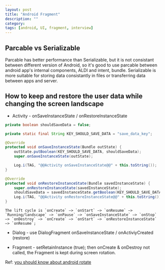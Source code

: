 ```yaml
---
layout: post
title: "Android Fragment"
description: ""
category: 
tags: [android, UI, fragment, interview]
---
```


## Parcable vs Serializable
Parcable has better performance than Serializable, but it is not consistant between different version of Android, so it's good to use parcable between android app's internal components, ALDI and intent, bundle. Serializable is more suitable for storing data consistantly in files or transferring data between apps and server.

## How to keep and restore the user data while changing the screen landscape
* Activity - onSaveInstanceState / onRestoreInstanceState

```java
private boolean shouldSaveData = false;

private static final String KEY_SHOULD_SAVE_DATA = "save_data_key";

@Override
protected void onSaveInstanceState(Bundle outState) {
    outState.putBoolean(KEY_SHOULD_SAVE_DATA, shouldSaveData);
    super.onSaveInstanceState(outState);

    Log.i(TAG, "@@Activity onSaveInstanceState@@" + this.toString());
}

@Override
protected void onRestoreInstanceState(Bundle savedInstanceState) {
    super.onRestoreInstanceState(savedInstanceState);
    shouldSaveData = savedInstanceState.getBoolean(KEY_SHOULD_SAVE_DATA);
    Log.i(TAG, "@@Activity onRestoreInstanceState@@" + this.toString());
}
```

    The lift cycle is `onCreate` –> `onStart` –> `onResume` –> `Running/landscape` –> `onPause` –> `onSaveInstanceState` –> `onStop` –> `onDestroy` –> `onCreate` –> `onStart` –> `onRestoreInstanceState` –> `onResume`; 

* Dialog - use DialogFragment  onSaveInstanceState / onActiviyCreated (restore)

* Fragment - setRetainInstance (true); then onCreate & onDestroy not called, the Fragment is kept during screen rotation.



Ref:   <a href="http://www.gongmingqm10.net/blog/2015/12/16/you-should-know-about-android-rotate/"> you should know about android rotate </a>